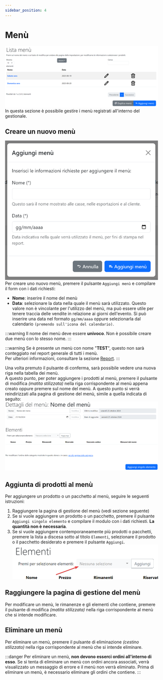 ```yaml
---
sidebar_position: 4
---
```


# Menù
![](/img/server/menus.png)
In questa sezione è possibile gestire i menù registrati all'interno del gestionale.

## Creare un nuovo menù
![](/img/server/menus_add.png)  
Per creare uno nuovo menù, premere il pulsante `Aggiungi menù` e compilare il form con i dati richiesti:
- **Nome**: inserire il nome del menù
- **Data**: selezionare la data nella quale il menù sarà utilizzato. Questo valore non è vincolante per l'utilizzo del menù, ma può essere utile per tenere traccia delle vendite in relazione ai giorni dell'evento. Si può inserire una data nel formato `gg/mm/aaaa` oppure selezionarla dal calendario `(premendo sull'icona del calendario)`.

:::warning
Il nome dei menù deve essere **univoco**. Non è possibile creare due menù con lo stesso nome.
:::

:::warning
Se è presente un menù con nome "**TEST**", questo non sarà conteggiato nel report generale di tutti i menù.  
Per ulteriori informazioni, consultare la sezione [Report](report.md).
:::

Una volta premuto il pulsante di conferma, sarà possibile vedere una nuova riga nella tabella dei menù.  
A questo punto, per poter aggiungere i prodotti al menù, premere il pulsante di modifica _(matita stilizzata)_ nella riga corrispondente al menù appena creato oppure premere sul nome del menù. A questo punto si verrà reindirizzati alla pagina di gestione del menù, simile a quella indicata di seguito:  
![](/img/server/menu_details.png)  


## Aggiunta di prodotti al menù
Per aggiungere un prodotto o un pacchetto al menù, seguire le seguenti istruzioni:
1. Raggiungere la pagina di gestione del menù (vedi sezione seguente)
2. Se si vuole aggiungere un prodotto o un pacchetto, premere il pulsante `Aggiungi singolo elemento` e compilare il modulo con i dati richiesti. **La quantità non è necessaria**.
3. Se si vuole aggiungere contemporaneamente più prodotti o pacchetti, premere la lista a discesa sotto al titolo `Elementi`, selezionare il prodotto o il pacchetto desiderato e premere il pulsante `Aggiungi`.
![](/img/server/menu_details_add_bulk.png)


## Raggiungere la pagina di gestione del menù
Per modificare un menù, le rimanenze e gli elementi che contiene, premere il pulsante di modifica _(matita stilizzata)_ nella riga corrispondente al menù che si intende modificare.  

## Eliminare un menù
Per eliminare un menù, premere il pulsante di eliminazione _(cestino stilizzato)_ nella riga corrispondente al menù che si intende eliminare.

:::danger
Per eliminare un menù, **non devono esserci ordini all'interno di esso**.
Se si tenta di eliminare un menù con ordini ancora associati, verrà visualizzato un messaggio di errore e il menù non verrà eliminato.
Prima di eliminare un menù, è necessario eliminare gli ordini che contiene.
:::
